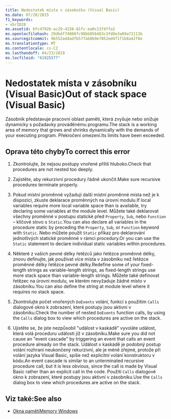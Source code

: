 ```yaml
---
title: Nedostatek místa v zásobníku (Visual Basic)
ms.date: 07/20/2015
f1_keywords:
- vbrID28
ms.assetid: bfcd792b-ac29-4158-81fc-ea0c13f4ffa2
ms.openlocfilehash: 29dbdf74808fc98bb856483c3fd8e3a09a72113b
ms.sourcegitcommit: 9b552addadfb57fab0b9e7852ed4f1f1b8a42f8e
ms.translationtype: MT
ms.contentlocale: cs-CZ
ms.lasthandoff: 04/23/2019
ms.locfileid: "61925577"
---
```

# <a name="out-of-stack-space-visual-basic"></a><span data-ttu-id="7d027-102">Nedostatek místa v zásobníku (Visual Basic)</span><span class="sxs-lookup"><span data-stu-id="7d027-102">Out of stack space (Visual Basic)</span></span>
<span data-ttu-id="7d027-103">Zásobník představuje pracovní oblast paměti, která zvyšuje nebo snižuje dynamicky s požadavky prováděnému programu.</span><span class="sxs-lookup"><span data-stu-id="7d027-103">The stack is a working area of memory that grows and shrinks dynamically with the demands of your executing program.</span></span> <span data-ttu-id="7d027-104">Překročení omezení.</span><span class="sxs-lookup"><span data-stu-id="7d027-104">Its limits have been exceeded.</span></span>  
  
## <a name="to-correct-this-error"></a><span data-ttu-id="7d027-105">Oprava této chyby</span><span class="sxs-lookup"><span data-stu-id="7d027-105">To correct this error</span></span>  
  
1. <span data-ttu-id="7d027-106">Zkontrolujte, že nejsou postupy vnořené příliš hluboko.</span><span class="sxs-lookup"><span data-stu-id="7d027-106">Check that procedures are not nested too deeply.</span></span>  
  
2. <span data-ttu-id="7d027-107">Zajistěte, aby rekurzivní procedury řádně ukončit.</span><span class="sxs-lookup"><span data-stu-id="7d027-107">Make sure recursive procedures terminate properly.</span></span>  
  
3. <span data-ttu-id="7d027-108">Pokud místní proměnné vyžadují další místní proměnné místa než je k dispozici, zkuste deklarace proměnných na úrovni modulu.</span><span class="sxs-lookup"><span data-stu-id="7d027-108">If local variables require more local variable space than is available, try declaring some variables at the module level.</span></span> <span data-ttu-id="7d027-109">Můžete také deklarovat všechny proměnné v postupu statické před `Property`, `Sub`, nebo `Function` – klíčové slovo s `Static`.</span><span class="sxs-lookup"><span data-stu-id="7d027-109">You can also declare all variables in the procedure static by preceding the `Property`, `Sub`, or `Function` keyword with `Static`.</span></span> <span data-ttu-id="7d027-110">Nebo můžete použít `Static` příkaz pro deklarování jednotlivých statické proměnné v rámci procedury.</span><span class="sxs-lookup"><span data-stu-id="7d027-110">Or you can use the `Static` statement to declare individual static variables within procedures.</span></span>  
  
4. <span data-ttu-id="7d027-111">Některé z vašich pevné délky řetězců jako řetězce proměnné délky, znovu definujte, jak používat více místa v zásobníku než řetězce proměnné délky řetězce pevné délky.</span><span class="sxs-lookup"><span data-stu-id="7d027-111">Redefine some of your fixed-length strings as variable-length strings, as fixed-length strings use more stack space than variable-length strings.</span></span> <span data-ttu-id="7d027-112">Můžete také definovat řetězec na úrovni modulu, ve kterém nevyžaduje žádné místo v zásobníku.</span><span class="sxs-lookup"><span data-stu-id="7d027-112">You can also define the string at module level where it requires no stack space.</span></span>  
  
5. <span data-ttu-id="7d027-113">Zkontrolujte počet vnořených `DoEvents` volání, funkcí s použitím `Calls` dialogové okno k zobrazení, které postupy jsou aktivní v zásobníku.</span><span class="sxs-lookup"><span data-stu-id="7d027-113">Check the number of nested `DoEvents` function calls, by using the `Calls` dialog box to view which procedures are active on the stack.</span></span>  
  
6. <span data-ttu-id="7d027-114">Ujistěte se, že jste nezpůsobil "událost v kaskádě" vyvoláte událost, která volá proceduru události již v zásobníku.</span><span class="sxs-lookup"><span data-stu-id="7d027-114">Make sure you did not cause an "event cascade" by triggering an event that calls an event procedure already on the stack.</span></span> <span data-ttu-id="7d027-115">Událost v kaskádě je podobný postup volání rozhraní neukončený rekurzivní, ale je méně zřejmé, protože při volání jazyka Visual Basic, spíše než explicitní volání konstruktoru v kódu.</span><span class="sxs-lookup"><span data-stu-id="7d027-115">An event cascade is similar to an unterminated recursive procedure call, but it is less obvious, since the call is made by Visual Basic rather than an explicit call in the code.</span></span> <span data-ttu-id="7d027-116">Použití `Calls` dialogové okno k zobrazení, které postupy jsou aktivní v zásobníku.</span><span class="sxs-lookup"><span data-stu-id="7d027-116">Use the `Calls` dialog box to view which procedures are active on the stack.</span></span>  
  
## <a name="see-also"></a><span data-ttu-id="7d027-117">Viz také:</span><span class="sxs-lookup"><span data-stu-id="7d027-117">See also</span></span>

- [<span data-ttu-id="7d027-118">Okna paměti</span><span class="sxs-lookup"><span data-stu-id="7d027-118">Memory Windows</span></span>](/visualstudio/debugger/memory-windows)
